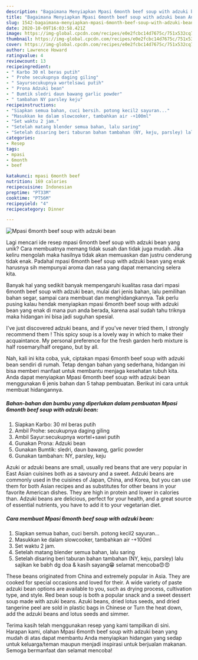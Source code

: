 ```yaml
---
description: "Bagaimana Menyiapkan Mpasi 6month beef soup with adzuki bean Anti Gagal"
title: "Bagaimana Menyiapkan Mpasi 6month beef soup with adzuki bean Anti Gagal"
slug: 1542-bagaimana-menyiapkan-mpasi-6month-beef-soup-with-adzuki-bean-anti-gagal
date: 2020-10-09T16:03:58.421Z
image: https://img-global.cpcdn.com/recipes/e0e2fcbc14d7675c/751x532cq70/mpasi-6month-beef-soup-with-adzuki-bean-foto-resep-utama.jpg
thumbnail: https://img-global.cpcdn.com/recipes/e0e2fcbc14d7675c/751x532cq70/mpasi-6month-beef-soup-with-adzuki-bean-foto-resep-utama.jpg
cover: https://img-global.cpcdn.com/recipes/e0e2fcbc14d7675c/751x532cq70/mpasi-6month-beef-soup-with-adzuki-bean-foto-resep-utama.jpg
author: Lawrence Howard
ratingvalue: 4
reviewcount: 13
recipeingredient:
- " Karbo 30 ml beras putih"
- " Prohe secukupnya daging giling"
- " Sayursecukupnya wortelsawi putih"
- " Prona Adzuki bean"
- " Bumtik sledri daun bawang garlic powder"
- " tambahan NY parsley keju"
recipeinstructions:
- "Siapkan semua bahan, cuci bersih. potong kecil2 sayuran..."
- "Masukkan ke dalam slowcooker, tambahkan air -+100ml"
- "Set waktu 2 jam."
- "Setelah matang blender semua bahan, lalu saring"
- "Setelah disaring beri taburan bahan tambahan (NY, keju, parsley) lalu sajikan ke babh dg doa &amp; kasih sayang😁 selamat mencoba😍😍"
categories:
- Resep
tags:
- mpasi
- 6month
- beef

katakunci: mpasi 6month beef 
nutrition: 169 calories
recipecuisine: Indonesian
preptime: "PT33M"
cooktime: "PT56M"
recipeyield: "4"
recipecategory: Dinner

---
```



![Mpasi 6month beef soup with adzuki bean](https://img-global.cpcdn.com/recipes/e0e2fcbc14d7675c/751x532cq70/mpasi-6month-beef-soup-with-adzuki-bean-foto-resep-utama.jpg)

Lagi mencari ide resep mpasi 6month beef soup with adzuki bean yang unik? Cara membuatnya memang tidak susah dan tidak juga mudah. Jika keliru mengolah maka hasilnya tidak akan memuaskan dan justru cenderung tidak enak. Padahal mpasi 6month beef soup with adzuki bean yang enak harusnya sih mempunyai aroma dan rasa yang dapat memancing selera kita.

Banyak hal yang sedikit banyak mempengaruhi kualitas rasa dari mpasi 6month beef soup with adzuki bean, mulai dari jenis bahan, lalu pemilihan bahan segar, sampai cara membuat dan menghidangkannya. Tak perlu pusing kalau hendak menyiapkan mpasi 6month beef soup with adzuki bean yang enak di mana pun anda berada, karena asal sudah tahu triknya maka hidangan ini bisa jadi suguhan spesial.

I&#39;ve just discovered adzuki beans, and if you&#39;ve never tried them, I strongly recommend them ! This spicy soup is a lovely way in which to make their acquaintance. My personal preference for the fresh garden herb mixture is half rosemary/half oregano, but by all.


Nah, kali ini kita coba, yuk, ciptakan mpasi 6month beef soup with adzuki bean sendiri di rumah. Tetap dengan bahan yang sederhana, hidangan ini bisa memberi manfaat untuk membantu menjaga kesehatan tubuh kita. Anda dapat menyiapkan Mpasi 6month beef soup with adzuki bean menggunakan 6 jenis bahan dan 5 tahap pembuatan. Berikut ini cara untuk membuat hidangannya.

<!--inarticleads1-->

##### Bahan-bahan dan bumbu yang diperlukan dalam pembuatan Mpasi 6month beef soup with adzuki bean:

1. Siapkan  Karbo: 30 ml beras putih
1. Ambil  Prohe: secukupnya daging giling
1. Ambil  Sayur:secukupnya wortel+sawi putih
1. Gunakan  Prona: Adzuki bean
1. Gunakan  Bumtik: sledri, daun bawang, garlic powder
1. Gunakan  tambahan: NY, parsley, keju


Azuki or adzuki beans are small, usually red beans that are very popular in East Asian cuisines both as a savoury and a sweet. Adzuki beans are commonly used in the cuisines of Japan, China, and Korea, but you can use them for both Asian recipes and as substitutes for other beans in your favorite American dishes. They are high in protein and lower in calories than. Adzuki beans are delicious, perfect for your health, and a great source of essential nutrients, you have to add it to your vegetarian diet. 

<!--inarticleads2-->

##### Cara membuat Mpasi 6month beef soup with adzuki bean:

1. Siapkan semua bahan, cuci bersih. potong kecil2 sayuran...
1. Masukkan ke dalam slowcooker, tambahkan air -+100ml
1. Set waktu 2 jam.
1. Setelah matang blender semua bahan, lalu saring
1. Setelah disaring beri taburan bahan tambahan (NY, keju, parsley) lalu sajikan ke babh dg doa &amp; kasih sayang😁 selamat mencoba😍😍


These beans originated from China and extremely popular in Asia. They are cooked for special occasions and loved for their. A wide variety of paste adzuki bean options are available to you, such as drying process, cultivation type, and style. Red bean soup is both a popular snack and a sweet dessert soup made with azuki beans. Azuki beans, dried lotus seeds, and dried tangerine peel are sold in plastic bags in Chinese or Turn the heat down, add the adzuki beans and lotus seeds and simmer. 

Terima kasih telah menggunakan resep yang kami tampilkan di sini. Harapan kami, olahan Mpasi 6month beef soup with adzuki bean yang mudah di atas dapat membantu Anda menyiapkan hidangan yang sedap untuk keluarga/teman maupun menjadi inspirasi untuk berjualan makanan. Semoga bermanfaat dan selamat mencoba!
